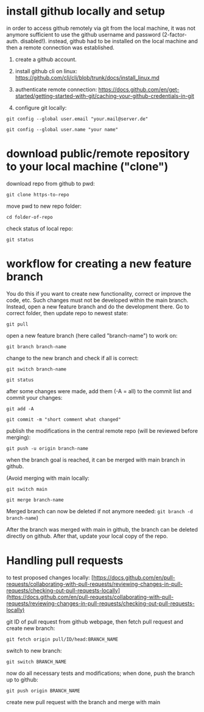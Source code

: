 # install github locally and setup
in order to access github remotely via git from the local machine, it was not anymore sufficient to use the github username and password (2-factor-auth. disabled!). instead, github had to be installed on the local machine and then a remote connection was established. 

1. create a github account.

2. install github cli on linux: https://github.com/cli/cli/blob/trunk/docs/install_linux.md

3. authenticate remote connection: https://docs.github.com/en/get-started/getting-started-with-git/caching-your-github-credentials-in-git

4. configure git locally:

`git config --global user.email "your.mail@server.de"`

`git config --global user.name "your name"`


# download public/remote repository to your local machine ("clone")
download repo from github to pwd:

`git clone https-to-repo`

move pwd to new repo folder:

`cd folder-of-repo`

check status of local repo:

`git status`


# workflow for creating a new feature branch

You do this if you want to create new functionality, correct or improve the code, etc. Such changes must not be developed within the main branch. Instead, open a new feature branch and do the development there.
Go to correct folder, then update repo to newest state:

`git pull`

open a new feature branch (here called "branch-name") to work on:

`git branch branch-name`

change to the new branch and check if all is correct:

`git switch branch-name`

`git status`

after some changes were made, add them (-A = all) to the commit list and commit your changes:

`git add -A`

`git commit -m "short comment what changed"`


publish the modifications in the central remote repo (will be reviewed before merging):

`git push -u origin branch-name`

when the branch goal is reached, it can be merged with main branch in github.

(Avoid merging with main locally:

`git switch main`

`git merge branch-name`

Merged branch can now be deleted if not anymore needed:
`git branch -d branch-name`)

After the branch was merged with main in github, the branch can be deleted directly on github. After that, update your local copy of the repo.

# Handling pull requests

to test proposed changes locally:
[https://docs.github.com/en/pull-requests/collaborating-with-pull-requests/reviewing-changes-in-pull-requests/checking-out-pull-requests-locally](https://docs.github.com/en/pull-requests/collaborating-with-pull-requests/reviewing-changes-in-pull-requests/checking-out-pull-requests-locally)

git ID of pull request from github webpage, then fetch pull request and create new branch:

`git fetch origin pull/ID/head:BRANCH_NAME`

switch to new branch:

`git switch BRANCH_NAME`

now do all necessary tests and modifications; when done, push the branch up to github:

`git push origin BRANCH_NAME`

create new pull request with the branch and merge with main


